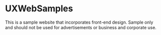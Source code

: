 # UXWebSamples
This is a sample website that incorporates front-end design. Sample only and should not be used for advertisements or  business and corporate use.
